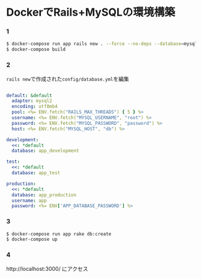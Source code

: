 # DockerでRails+MySQLの環境構築

### 1
```bash
$ docker-compose run app rails new . --force --no-deps --database=mysql --skip-test --webpacke
$ docker-compose build
```

### 2
`rails new`で作成された`config/database.yml`を編集

```yml:config/database.yml

default: &default
  adapter: mysql2
  encoding: utf8mb4
  pool: <%= ENV.fetch("RAILS_MAX_THREADS") { 5 } %>
  username: <%= ENV.fetch("MYSQL_USERNAME", "root") %>
  password: <%= ENV.fetch("MYSQL_PASSWORD", "password") %>
  host: <%= ENV.fetch("MYSQL_HOST", "db") %>

development:
  <<: *default
  database: app_development

test:
  <<: *default
  database: app_test

production:
  <<: *default
  database: app_production
  username: app
  password: <%= ENV['APP_DATABASE_PASSWORD'] %>
```

### 3
```bash
$ docker-compose run app rake db:create
$ docker-compose up
```

### 4
http://localhost:3000/ にアクセス
